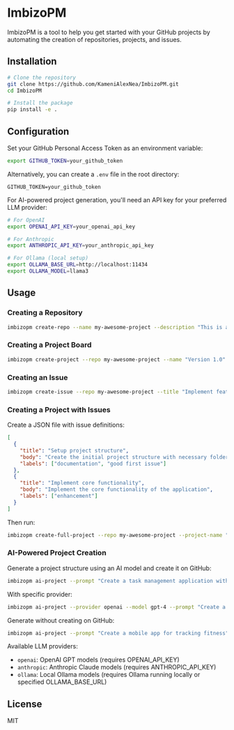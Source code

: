 # ImbizoPM

ImbizoPM is a tool to help you get started with your GitHub projects by automating the creation of repositories, projects, and issues.

## Installation

```bash
# Clone the repository
git clone https://github.com/KameniAlexNea/ImbizoPM.git
cd ImbizoPM

# Install the package
pip install -e .
```

## Configuration

Set your GitHub Personal Access Token as an environment variable:

```bash
export GITHUB_TOKEN=your_github_token
```

Alternatively, you can create a `.env` file in the root directory:

```
GITHUB_TOKEN=your_github_token
```

For AI-powered project generation, you'll need an API key for your preferred LLM provider:

```bash
# For OpenAI
export OPENAI_API_KEY=your_openai_api_key

# For Anthropic
export ANTHROPIC_API_KEY=your_anthropic_api_key

# For Ollama (local setup)
export OLLAMA_BASE_URL=http://localhost:11434
export OLLAMA_MODEL=llama3
```

## Usage

### Creating a Repository

```bash
imbizopm create-repo --name my-awesome-project --description "This is an awesome project"
```

### Creating a Project Board

```bash
imbizopm create-project --repo my-awesome-project --name "Version 1.0" --description "First release of the project"
```

### Creating an Issue

```bash
imbizopm create-issue --repo my-awesome-project --title "Implement feature X" --body "We need to implement feature X with these requirements..."
```

### Creating a Project with Issues

Create a JSON file with issue definitions:

```json
[
  {
    "title": "Setup project structure",
    "body": "Create the initial project structure with necessary folders and files",
    "labels": ["documentation", "good first issue"]
  },
  {
    "title": "Implement core functionality",
    "body": "Implement the core functionality of the application",
    "labels": ["enhancement"]
  }
]
```

Then run:

```bash
imbizopm create-full-project --repo my-awesome-project --project-name "Sprint 1" --issues-file issues.json
```

### AI-Powered Project Creation

Generate a project structure using an AI model and create it on GitHub:

```bash
imbizopm ai-project --prompt "Create a task management application with user authentication"
```

With specific provider:

```bash
imbizopm ai-project --provider openai --model gpt-4 --prompt "Create a Python web scraper with proxy rotation"
```

Generate without creating on GitHub:

```bash
imbizopm ai-project --prompt "Create a mobile app for tracking fitness" --dry-run --save-tasks project-tasks.json
```

Available LLM providers:

- `openai`: OpenAI GPT models (requires OPENAI_API_KEY)
- `anthropic`: Anthropic Claude models (requires ANTHROPIC_API_KEY)
- `ollama`: Local Ollama models (requires Ollama running locally or specified OLLAMA_BASE_URL)

## License

MIT
